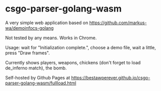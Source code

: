 # csgo-parser-golang-wasm

A very simple web application based on https://github.com/markus-wa/demoinfocs-golang

Not tested by any means. Works in Chrome.

Usage: wait for "Initialization complete.", choose a demo file, wait a little, press "Draw frames".

Currently shows players, weapons, chickens (don't forget to load de_inferno match), the bomb.

Self-hosted by Github Pages at https://bestawperever.github.io/csgo-parser-golang-wasm/fullload.html
